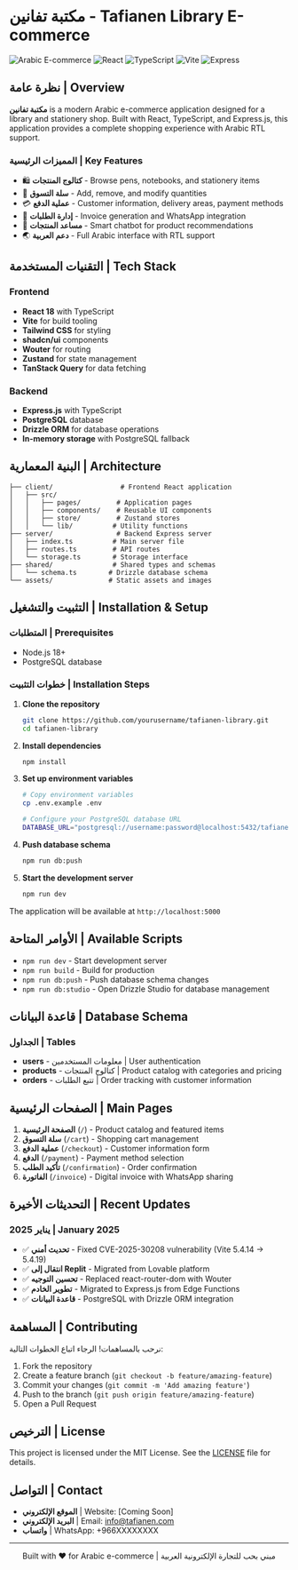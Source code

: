 # مكتبة تفانين - Tafianen Library E-commerce

![Arabic E-commerce](https://img.shields.io/badge/Language-Arabic-green)
![React](https://img.shields.io/badge/React-18.3-blue)
![TypeScript](https://img.shields.io/badge/TypeScript-5.6-blue)
![Vite](https://img.shields.io/badge/Vite-5.4.19-purple)
![Express](https://img.shields.io/badge/Express-4.19-yellow)

## نظرة عامة | Overview

**مكتبة تفانين** is a modern Arabic e-commerce application designed for a library and stationery shop. Built with React, TypeScript, and Express.js, this application provides a complete shopping experience with Arabic RTL support.

### المميزات الرئيسية | Key Features

- 🛍️ **كتالوج المنتجات** - Browse pens, notebooks, and stationery items
- 🛒 **سلة التسوق** - Add, remove, and modify quantities
- 💳 **عملية الدفع** - Customer information, delivery areas, payment methods
- 📝 **إدارة الطلبات** - Invoice generation and WhatsApp integration
- 🤖 **مساعد المنتجات** - Smart chatbot for product recommendations
- 🌏 **دعم العربية** - Full Arabic interface with RTL support

## التقنيات المستخدمة | Tech Stack

### Frontend
- **React 18** with TypeScript
- **Vite** for build tooling
- **Tailwind CSS** for styling
- **shadcn/ui** components
- **Wouter** for routing
- **Zustand** for state management
- **TanStack Query** for data fetching

### Backend
- **Express.js** with TypeScript
- **PostgreSQL** database
- **Drizzle ORM** for database operations
- **In-memory storage** with PostgreSQL fallback

## البنية المعمارية | Architecture

```
├── client/                 # Frontend React application
│   ├── src/
│   │   ├── pages/         # Application pages
│   │   ├── components/    # Reusable UI components
│   │   ├── store/         # Zustand stores
│   │   └── lib/          # Utility functions
├── server/                # Backend Express server
│   ├── index.ts          # Main server file
│   ├── routes.ts         # API routes
│   └── storage.ts        # Storage interface
├── shared/               # Shared types and schemas
│   └── schema.ts        # Drizzle database schema
└── assets/              # Static assets and images
```

## التثبيت والتشغيل | Installation & Setup

### المتطلبات | Prerequisites
- Node.js 18+
- PostgreSQL database

### خطوات التثبيت | Installation Steps

1. **Clone the repository**
   ```bash
   git clone https://github.com/yourusername/tafianen-library.git
   cd tafianen-library
   ```

2. **Install dependencies**
   ```bash
   npm install
   ```

3. **Set up environment variables**
   ```bash
   # Copy environment variables
   cp .env.example .env
   
   # Configure your PostgreSQL database URL
   DATABASE_URL="postgresql://username:password@localhost:5432/tafianen"
   ```

4. **Push database schema**
   ```bash
   npm run db:push
   ```

5. **Start the development server**
   ```bash
   npm run dev
   ```

The application will be available at `http://localhost:5000`

## الأوامر المتاحة | Available Scripts

- `npm run dev` - Start development server
- `npm run build` - Build for production
- `npm run db:push` - Push database schema changes
- `npm run db:studio` - Open Drizzle Studio for database management

## قاعدة البيانات | Database Schema

### الجداول | Tables

- **users** - معلومات المستخدمين | User authentication
- **products** - كتالوج المنتجات | Product catalog with categories and pricing
- **orders** - تتبع الطلبات | Order tracking with customer information

## الصفحات الرئيسية | Main Pages

1. **الصفحة الرئيسية** (`/`) - Product catalog and featured items
2. **سلة التسوق** (`/cart`) - Shopping cart management
3. **عملية الدفع** (`/checkout`) - Customer information form
4. **الدفع** (`/payment`) - Payment method selection
5. **تأكيد الطلب** (`/confirmation`) - Order confirmation
6. **الفاتورة** (`/invoice`) - Digital invoice with WhatsApp sharing

## التحديثات الأخيرة | Recent Updates

### يناير 2025 | January 2025

- ✅ **تحديث أمني** - Fixed CVE-2025-30208 vulnerability (Vite 5.4.14 → 5.4.19)
- ✅ **انتقال إلى Replit** - Migrated from Lovable platform
- ✅ **تحسين التوجيه** - Replaced react-router-dom with Wouter
- ✅ **تطوير الخادم** - Migrated to Express.js from Edge Functions
- ✅ **قاعدة البيانات** - PostgreSQL with Drizzle ORM integration

## المساهمة | Contributing

نرحب بالمساهمات! الرجاء اتباع الخطوات التالية:

1. Fork the repository
2. Create a feature branch (`git checkout -b feature/amazing-feature`)
3. Commit your changes (`git commit -m 'Add amazing feature'`)
4. Push to the branch (`git push origin feature/amazing-feature`)
5. Open a Pull Request

## الترخيص | License

This project is licensed under the MIT License. See the [LICENSE](LICENSE) file for details.

## التواصل | Contact

- **الموقع الإلكتروني** | Website: [Coming Soon]
- **البريد الإلكتروني** | Email: info@tafianen.com
- **واتساب** | WhatsApp: +966XXXXXXXX

---

<div align="center">
Built with ❤️ for Arabic e-commerce | مبني بحب للتجارة الإلكترونية العربية
</div>